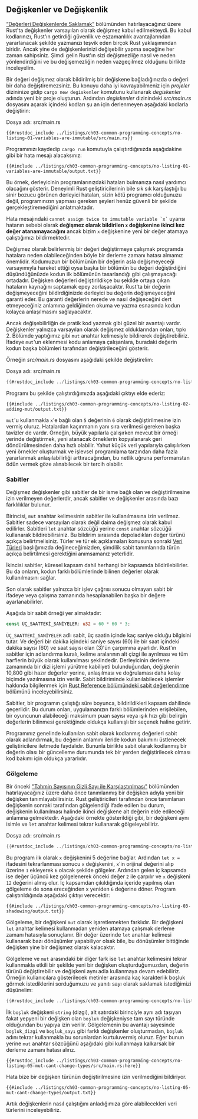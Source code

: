 ## Değişkenler ve Değişkenlik

[“Değerleri Değişkenlerde Saklamak”][storing-values-with-variables]<!-- ignore --> bölümünden hatırlayacağınız üzere Rust'ta değişkenler varsayılan olarak değişmez kabul edilmekteydi. Bu kabul kodlarınızı, Rust'ın getirdiği güvenlik ve eşzamanlılık avantajlarından yararlanacak şekilde yazmanızı teşvik eden birçok Rust yaklaşımından biridir. Ancak yine de değişkenlerinizi değişebilir yapma seçeğine her zaman sahipsiniz. Şimdi gelin Rust'ın sizi değişmezliğe nasıl ve neden yönlendirdiğini ve bu değişemezliğin neden vazgeçilmez olduğunu birlikte inceleyelim.

Bir değeri değişmez olarak bildirilmiş bir değişkene bağladığınızda o değeri bir daha değiştiremezsiniz. Bu konuyu daha iyi kavrayabilmeniz için *projeler* dizininize gidip `cargo new degiskenler` komutunu kullanarak *degiskenler* adında yeni bir proje oluşturun. Ardından *degiskenler* dizinindeki *src/main.rs* dosyasını açarak içindeki kodları şu an için derlenmeyen aşağıdaki kodlarla değiştirin: 

<span class="filename">Dosya adı: src/main.rs</span>

```rust,ignore,does_not_compile
{{#rustdoc_include ../listings/ch03-common-programming-concepts/no-listing-01-variables-are-immutable/src/main.rs}}
```

Programınızı kaydedip `cargo run` komutuyla çalıştırdığınızda aşağıdakine gibi bir hata mesajı alacaksınız:

```console
{{#include ../listings/ch03-common-programming-concepts/no-listing-01-variables-are-immutable/output.txt}}
```

Bu örnek, derleyicinin programlarınızdaki hataları bulmanıza nasıl yardımcı olacağını gösterir. Deneyimli Rust geliştiricilerinin bile sık sık karşılaştığı bu sinir bozucu görünen derleyici hataları, sizin kötü programcı olduğunuzu değil, programınızın yapması gereken şeyleri henüz güvenli bir şekilde gerçekleştiremediğini anlatmaktadır.   

Hata mesajındaki `` cannot assign twice to immutable variable `x` `` uyarısı hatanın sebebi olarak **değişmez olarak bildirilen `x` değişkenine ikinci kez değer atanamayacağını** ancak bizim `x` değişkenine yeni bir değer atamaya çalıştığımızı bildirmektedir.

Değişmez olarak belirlenmiş bir değeri değiştirmeye çalışmak programda hatalara neden olabileceğinden böyle bir derleme zamanı hatası almamız önemlidir. Kodumuzun bir bölümünün bir değerin asla değişmeyeceği varsayımıyla hareket ettiği oysa başka bir bölümün bu değeri değiştirdiğini düşündüğünüzde kodun ilk bölümünün tasarlandığı gibi çalışmayacağı ortadadır. Değişken değerleri değiştirildikçe bu şekilde ortaya çıkan hataların kaynağını saptamak epey zorlaşacaktır. 
Rust'ta bir değerin değişmeyeceğini bildirdiğinizde derleyici bu değerin değişmeyeceğini garanti eder. Bu garanti değerlerin nerede ve nasıl değişeceğini dert etmeyeceğiniz anlamına geldiğinden okuma ve yazma esnasında kodun kolayca anlaşılmasını sağlayacaktır.

Ancak değişebilirliğin de pratik kod yazmak gibi güzel bir avantajı vardır. Değişkenler yalnızca varsayılan olarak değişmez olduklarından onları, tıpkı 2. Bölümde yaptığımız gibi `mut` anahtar kelimesiyle bildirerek değiştirebiliriz. İfadeye `mut`'un eklenmesi kodu anlamaya çalışanlara, buradaki değerin kodun başka bölümleri tarafından değiştirileceğini gösterir.

Örneğin *src/main.rs* dosyasını aşağıdaki şekilde değiştirelim:

<span class="filename">Dosya adı: src/main.rs</span>

```rust
{{#rustdoc_include ../listings/ch03-common-programming-concepts/no-listing-02-adding-mut/src/main.rs}}
```

Programı bu şekilde çalıştırdığımızda aşağıdaki çıktıyı elde ederiz:

```console
{{#include ../listings/ch03-common-programming-concepts/no-listing-02-adding-mut/output.txt}}
```

`mut`'u kullanmakla `x`'e bağlı olan `5` değerinin `6` olarak değiştirilmesine izin vermiş oluruz. Hatalardan kaçınmanın yanı sıra verilmesi gereken başka tavizler de vardır. Örneğin, büyük yapılarla çalışırken mevcut bir örneği yerinde değiştirmek, yeni atanacak örneklerin kopyalanarak geri döndürülmesinden daha hızlı olabilir. Yahut küçük veri yapılarıyla çalışılırken yeni örnekler oluşturmak ve işlevsel programlama tarzından daha fazla yararlanmak anlaşılabilirliği arttıracağından, bu netlik uğruna performanstan ödün vermek göze alınabilecek bir tercih olabilir.

### Sabitler

Değişmez değişkenler gibi sabitler de bir isme bağlı olan ve değiştirilmesine izin verilmeyen değerlerdir, ancak sabitler ve değişkenler arasında bazı farklılıklar bulunur.

Birincisi, `mut` anahtar kelimesinin sabitler ile kullanılmasına izin verilmez. Sabitler sadece varsayılan olarak değil daima değişmez olarak kabul edilirler. Sabitleri `let` anahtar sözcüğü yerine `const` anahtar sözcüğü kullanarak bildirebilirsiniz. Bu bildirim sırasında depoladıkları değer türünü açıkça belirtmelisiniz. Türler ve tür ek açıklamaları konusuna sonraki [Veri Türleri][data-types]<!-- ignore --> başlığımızda değineceğimizden, şimdilik sabit tanımlarında türün açıkça belirtilmesi gerektiğini anımsamanız yeterlidir.

İkincisi sabitler, küresel kapsam dahil herhangi bir kapsamda bildirilebilirler. Bu da onların, kodun farklı bölümlerinde bilinen değerler olarak kullanılmasını sağlar.

Son olarak sabitler yalnızca bir işlev çağrısı sonucu olmayan sabit bir ifadeye veya çalışma zamanında hesaplanabilen başka bir değere ayarlanabilirler. 

Aşağıda bir sabit örneği yer almaktadır:

```rust
const ÜÇ_SAATTEKİ_SANİYELER: u32 = 60 * 60 * 3;
```

`ÜÇ_SAATTEKİ_SANİYELER` adlı sabit, üç saatin içinde kaç saniye olduğu bilgisini tutar. Ve değeri bir dakika içindeki saniye sayısı (60) ile bir saat içindeki dakika sayısı (60) ve saat sayısı olan (3)'ün çarpımına ayarlıdır. Rust'ın sabitler için adlandırma kuralı, kelime aralarının alt çizgi ile ayrılması ve tüm harflerin büyük olarak kullanılması şeklindedir. Derleyicinin derleme zamanında bir dizi işlemi yürütme kabiliyeti bulunduğundan, değişkenin 10,800 gibi hazır değerler yerine, anlaşılması ve doğrulaması daha kolay biçimde yazılmasına izin verilir. Sabit bildiriminde kullanılabilecek işlemler hakkında bilgilenmek için [Rust Reference bölümündeki sabit değerlendirme][const-eval] bölümünü inceleyebilirsiniz.

Sabitler, bir programın çalıştığı süre boyunca, bildirildikleri kapsam dahilinde geçerlidir. Bu durum onları, uygulamanızın farklı bölümlerinden erişilebilen, bir oyuncunun alabileceği maksimum puan sayısı veya ışık hızı gibi belirgin değerlerin bilinmesi gerektiğinde oldukça kullanışlı bir seçenek haline getirir.

Programınız genelinde kullanılan sabit olarak kodlanmış değerleri sabit olarak adlandırmak, bu değerin anlamını ileride kodun bakımını üstlenecek geliştiricilere iletmede faydalıdır. Bununla birlikte sabit olarak kodlanmış bir değerin olası bir güncelleme durumunda tek bir yerden değiştirilecek olması kod bakımı için oldukça yararlıdır.

### Gölgeleme

Bir önceki ["Tahmin Sayısının Gizli Sayı ile Karşılaştırılması"][comparing-the-guess-to-the-secret-number]<!-- ignore --> bölümünden hatırlayacağınız üzere daha önce tanımlanmış bir değişken adıyla yeni bir değişken tanımlayabilirsiniz. Rust geliştiricileri tarafından önce tanımlanan değişkenin sonraki tarafından gölgelendiği ifade edilen bu durum, değişkenin kullanılması halinde ikinci değişkene ait değerin elde edileceği anlamına gelmektedir. Aşağıdaki örnekte gösterildiği gibi, bir değişkeni aynı isimle ve `let` anahtar kelimesi tekrar kullanarak gölgeleyebiliriz.

<span class="filename">Dosya adı: src/main.rs</span>

```rust
{{#rustdoc_include ../listings/ch03-common-programming-concepts/no-listing-03-shadowing/src/main.rs}}
```

Bu program ilk olarak `x` değişkenini 5 değerine bağlar. Ardından `let x =` ifadesini tekrarlanması sonucu `x` değişkenini, `x`'in orijinal değerini alıp üzerine `1` ekleyerek `6` olacak şekilde gölgeler. Ardından gelen iç kapsamda ise değer üçüncü kez gölgelenerek önceki değer `2` ile çarpılır ve `x` değişkeni `12` değerini almış olur. İç kapsamdan çıkıldığında içeride yapılmış olan gölgeleme de sona ereceğinden x yeniden `6` değerine döner. Program çalıştırıldığında aşağıdaki çıktıyı verecektir:

```console
{{#include ../listings/ch03-common-programming-concepts/no-listing-03-shadowing/output.txt}}
```

Gölgeleme, bir değişkeni `mut` olarak işaretlemekten farklıdır. Bir değişkeni `let` anahtar kelimesi kullanmadan yeniden atamaya çalışmak derleme zamanı hatasıyla sonuçlanır. Bir değer üzerinde `let` anahtar kelimesi kullanarak bazı dönüşümler yapabiliyor olsak bile, bu dönüşümler bittiğinde değişken yine bir değişmez olarak kalacaktır.   

Gölgeleme ve `mut` arasındaki bir diğer fark ise `let` anahtar kelimesini tekrar kullanmakla etkili bir şekilde yeni bir değişken oluşturduğumuzdan, değerin türünü değiştirebilir ve değişkeni aynı adla kullanmaya devam edebiliriz. Örneğin kullanıcılara gösterilecek metinler arasında kaç karakterlik boşluk görmek istediklerini sorduğumuzu ve yanıtı sayı olarak saklamak istediğimizi düşünelim:

```rust
{{#rustdoc_include ../listings/ch03-common-programming-concepts/no-listing-04-shadowing-can-change-types/src/main.rs:here}}
```

İlk `boşluk` değişkeni `string` (dizgi), alt satırdaki birinciyle aynı adı taşıyan fakat yepyeni bir değişken olan `boşluk` değişkeniyse tam sayı türünde olduğundan bu yapıya izin verilir. Gölgelemenin bu avantajı sayesinde `boşluk_dizgi` ve `boşluk_sayı` gibi farklı değişkenler oluşturmadan, `boşluk` adını tekrar kullanmakla bu sorunlardan kurtuluvermiş oluruz. Eğer bunun yerine `mut` anahtar sözcüğünü aşağıdaki gibi kullanmaya kalkarsak bir derleme zamanı hatası alırız.


```rust,ignore,does_not_compile
{{#rustdoc_include ../listings/ch03-common-programming-concepts/no-listing-05-mut-cant-change-types/src/main.rs:here}}
```

Hata bize bir değişken türünün değiştirilmesine izin verilmediğini bildiriyor. 

```console
{{#include ../listings/ch03-common-programming-concepts/no-listing-05-mut-cant-change-types/output.txt}}
```

Artık değişkenlerin nasıl çalıştığını anladığımıza göre alabilecekleri veri türlerini inceleyebiliriz. 


[comparing-the-guess-to-the-secret-number]:
ch02-00-guessing-game-tutorial.html#tahmin-sayisinin-gizli-sayi-ile-karsilastirilmasi
[data-types]: ch03-02-data-types.html#veri-turleri
[storing-values-with-variables]: ch02-00-guessing-game-tutorial.html#degerleri-degiskenlerde-saklamak
[const-eval]: https://doc.rust-lang.org/reference/const_eval.html
